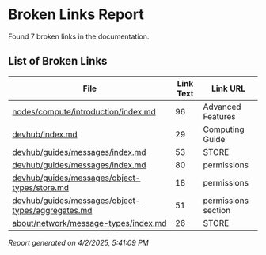 # Broken Links Report

Found 7 broken links in the documentation.

## List of Broken Links

| File | Link Text | Link URL |
| ---- | --------- | ------- |
| [nodes/compute/introduction/index.md](/nodes/compute/introduction/index) | 96 | Advanced Features | `/nodes/compute/advanced/enable-confidential/` |
| [devhub/index.md](/devhub/index) | 29 | Computing Guide | `/devhub/guides/computing/` |
| [devhub/guides/messages/index.md](/devhub/guides/messages/index) | 53 | STORE | `/devhub/guides/messages/object-types/storage.md` |
| [devhub/guides/messages/index.md](/devhub/guides/messages/index) | 80 | permissions | `./permissions.md` |
| [devhub/guides/messages/object-types/store.md](/devhub/guides/messages/object-types/store) | 18 | permissions | `../permissions.md` |
| [devhub/guides/messages/object-types/aggregates.md](/devhub/guides/messages/object-types/aggregates) | 51 | permissions section | `../permissions.md` |
| [about/network/message-types/index.md](/about/network/message-types/index) | 26 | STORE | `/devhub/guides/messages/object-types/storage.md` |

*Report generated on 4/2/2025, 5:41:09 PM*
